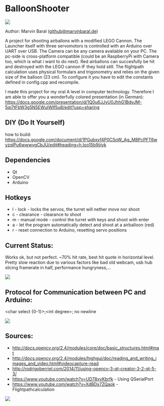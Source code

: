 # BalloonShooter

![](https://www.marvinbaral.de/image/jpeg/Uploads/BalloonShooter/BalloonShooterMetall_7.jpg)

Author: Marvin Baral (github@marvinbaral.de)

A project for shooting airballons with a modified LEGO Cannon. The Launcher itself with three servomotors is controlled with an Arduino over UART over USB. The Camera can be any camera available on your PC. The pc-side is cross-platform compatible (could be an RaspberryPi with Camera too, which is what i want to do next).
Red airballons can succesfully be hit and destroyed with the LEGO cannon IF they hold still.
The flightpath calculation uses physical formulars and trigonometry and relies on the given size of the balloon (23 cm).
To configure it you have to edit the constants defined in config.cpp and recompile.


I made this project for my oral A level in computer technology. Therefore I am able to offer you a wonderfully colored presentation (in German): https://docs.google.com/presentation/d/1Q0u6JJvU0JhhG1BdvJM-5qi7tFbW3g5N5EWulWlf5u8/edit?usp=sharing

## DIY (Do It Yourself)
how to build: https://docs.google.com/document/d/1PGubxyf4P0CSoW_Ag_M8PcPFT6wyzqlPu6wwwvgCbJU/edit#heading=h.loo15b9ijivk

## Dependencies
* Qt
* OpenCV
* Arduino

## Hotkeys
* l - lock - locks the servos, the turret will nether move nor shoot
* c - clearance - clearance to shoot
* m - manual mode - control the turret with keys and shoot with enter
* a - let the program automatically detect and shoot at a airballoon (red)
* r - reset connection to Arduino, resetting servo positions

## Current Status:
Works ok, but not perfect. ~70% hit rate, best hit quote in horizontal level. Pretty slow reaction due to various factors like bad old webcam, usb hub slicing framerate in half, performance hungryness,... 

![](https://www.marvinbaral.de/image/png/Uploads/BalloonShooter/BalloonShooterScreenshot.png)

## Protocol for Communication between PC and Arduino:
\<char select {0-1}\>;\<int degree\>;   no newline

![](https://www.marvinbaral.de/image/jpeg/Uploads/BalloonShooter/BalloonShooterMetall_8.jpg)

## Sources:
* http://docs.opencv.org/2.4/modules/core/doc/basic_structures.html#mat
* http://docs.opencv.org/2.4/modules/highgui/doc/reading_and_writing_images_and_video.html#videocapture-read
* http://rodrigoberriel.com/2014/11/using-opencv-3-qt-creator-3-2-qt-5-3/
* https://www.youtube.com/watch?v=UD78xyKbrfk - Using QSerialPort
* https://www.youtube.com/watch?v=XdBDx7ZQaok - Flightpathcalculation

![](https://www.marvinbaral.de/image/jpeg/Uploads/BalloonShooter/BalloonShooterMetall_4.jpg)
